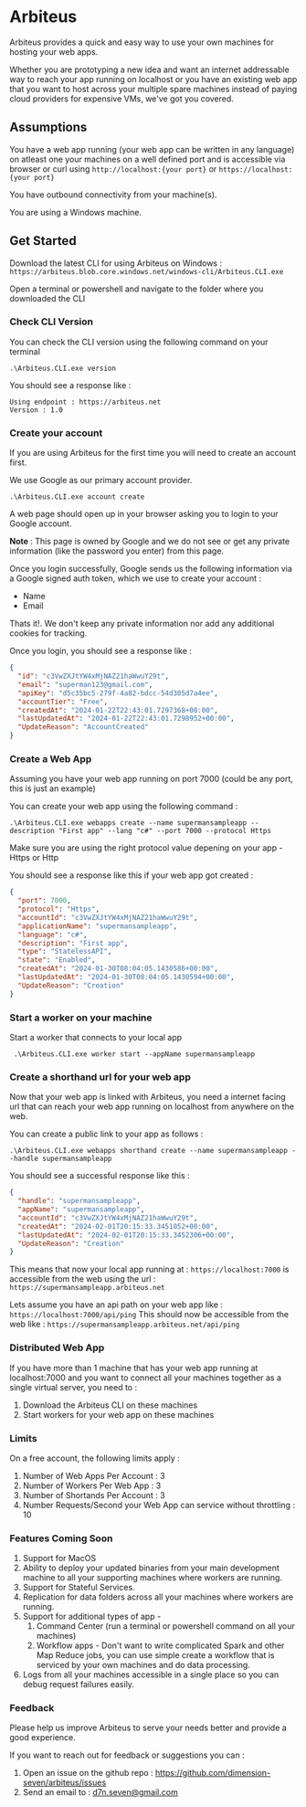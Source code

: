 # Arbiteus

Arbiteus provides a quick and easy way to use your own machines for hosting your web apps.

Whether you are prototyping a new idea and want an internet addressable way to reach your app running on localhost or you have an existing web app that you want to host across your multiple spare machines instead of paying cloud providers for expensive VMs, we've got you covered.

## Assumptions

You have a web app running (your web app can be written in any language) on atleast one your machines on a well defined port and is accessible via browser or curl using ```http://localhost:{your port}``` or ```https://localhost:{your port}```

You have outbound connectivity from your machine(s).

You are using a Windows machine.

## Get Started

Download the latest CLI for using Arbiteus on Windows : ```https://arbiteus.blob.core.windows.net/windows-cli/Arbiteus.CLI.exe```

Open a terminal or powershell and navigate to the folder where you downloaded the CLI

### Check CLI Version

You can check the CLI version using the following command on your terminal

```.\Arbiteus.CLI.exe version```

You should see a response like :

```
Using endpoint : https://arbiteus.net
Version : 1.0
```

### Create your account

If you are using Arbiteus for the first time you will need to create an account first.

We use Google as our primary account provider.

```.\Arbiteus.CLI.exe account create```

A web page should open up in your browser asking you to login to your Google account.

**Note** : This page is owned by Google and we do not see or get any private information (like the password you enter) from this page.

Once you login successfully, Google sends us the following information via a Google signed auth token, which we use to create your account :

- Name
- Email

Thats it!. We don't keep any private information nor add any additional cookies for tracking.

Once you login, you should see a response like :

```json
{
  "id": "c3VwZXJtYW4xMjNAZ21haWwuY29t",
  "email": "superman123@gmail.com",
  "apiKey": "d5c35bc5-279f-4a82-bdcc-54d305d7a4ee",
  "accountTier": "Free",
  "createdAt": "2024-01-22T22:43:01.7297368+00:00",
  "lastUpdatedAt": "2024-01-22T22:43:01.7298952+00:00",
  "UpdateReason": "AccountCreated"
}
```

### Create a Web App

Assuming you have your web app running on port 7000 (could be any port, this is just an example)

You can create your web app using the following command :
```
.\Arbiteus.CLI.exe webapps create --name supermansampleapp --description "First app" --lang "c#" --port 7000 --protocol Https
```

Make sure you are using the right protocol value depening on your app - Https or Http

You should see a response like this if your web app got created : 
```json
{
  "port": 7000,
  "protocol": "Https",
  "accountId": "c3VwZXJtYW4xMjNAZ21haWwuY29t",
  "applicationName": "supermansampleapp",
  "language": "c#",
  "description": "First app",
  "type": "StatelessAPI",
  "state": "Enabled",
  "createdAt": "2024-01-30T08:04:05.1430586+00:00",
  "lastUpdatedAt": "2024-01-30T08:04:05.1430594+00:00",
  "UpdateReason": "Creation"
}
```

### Start a worker on your machine

Start a worker that connects to your local app
```
 .\Arbiteus.CLI.exe worker start --appName supermansampleapp
```

### Create a shorthand url for your web app

Now that your web app is linked with Arbiteus, you need a internet facing url that can reach your web app running on localhost from anywhere on the web.

You can create a public link to your app as follows :
```
.\Arbiteus.CLI.exe webapps shorthand create --name supermansampleapp --handle supermansampleapp
```

You should see a successful response like this : 
```json
{
  "handle": "supermansampleapp",
  "appName": "supermansampleapp",
  "accountId": "c3VwZXJtYW4xMjNAZ21haWwuY29t",
  "createdAt": "2024-02-01T20:15:33.3451052+00:00",
  "lastUpdatedAt": "2024-02-01T20:15:33.3452306+00:00",
  "UpdateReason": "Creation"
}
```

This means that now your local app running at : ```https://localhost:7000```
is accessible from the web using the url : ```https://supermansampleapp.arbiteus.net ```

Lets assume you have an api path on your web app like : 
```https://localhost:7000/api/ping```
This should now be accessible from the web like : 
```https://supermansampleapp.arbiteus.net/api/ping```

### Distributed Web App

If you have more than 1 machine that has your web app running at localhost:7000 and you want to connect all your machines together as a single virtual server, you need to : 

1. Download the Arbiteus CLI on these machines
2. Start workers for your web app on these machines

### Limits

On a free account, the following limits apply : 

1. Number of Web Apps Per Account : 3
1. Number of Workers Per Web App : 3
1. Number of Shortands Per Account : 3
1. Number Requests/Second your Web App can service without throttling : 10

### Features Coming Soon

1. Support for MacOS
2. Ability to deploy your updated binaries from your main development machine to all your supporting machines where workers are running.
3. Support for Stateful Services.
4. Replication for data folders across all your machines where workers are running.
5. Support for additional types of app - 
	1. Command Center (run a terminal or powershell command on all your machines)
	2. Workflow apps - Don't want to write complicated Spark and other Map Reduce jobs, you can use simple create a workflow that is serviced by your own machines and do data processing.
6. Logs from all your machines accessible in a single place so you can debug request failures easily.

### Feedback

Please help us improve Arbiteus to serve your needs better and provide a good experience.

If you want to reach out for feedback or suggestions you can : 
1. Open an issue on the github repo : https://github.com/dimension-seven/arbiteus/issues
2. Send an email to : d7n.seven@gmail.com 


